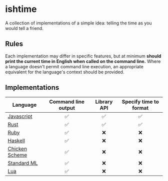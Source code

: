 # ishtime

A collection of implementations
of a simple idea:
telling the time as you would tell a friend.

## Rules

Each implementation may differ in specific features,
but at minimum **should print the current time in English
when called on the command line.**
Where a language doesn't permit command line execution,
an appropriate equivalent for the language's context should be provided.

## Implementations

| Language         | Command line output | Library API | Specify time to format |
| ---------------- | :-----------------: | :---------: | :--------------------: |
| [Javascript]     | ✅                  | ✅          | ✅                     |
| [Rust]           | ✅                  | ✅          | ✅                     |
| [Ruby]           | ✅                  | ❌          | ❌                     |
| [Haskell]        | ✅                  | ❌          | ❌                     |
| [Chicken Scheme] | ✅                  | ❌          | ❌                     |
| [Standard ML]    | ✅                  | ❌          | ❌                     |
| [Lua]            | ✅                  | ❌          | ❌                     |

[Javascript]: ishtime.js
[Rust]: ishtime-rs/src/main.rs
[Ruby]: ishtime.rb
[Haskell]: ishtime.hs
[Chicken Scheme]: ishtime.scm
[Standard ML]: ishtime.sml
[Lua]: ishtime.lua
